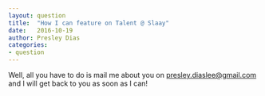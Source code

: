 ```yaml
---
layout: question
title:  "How I can feature on Talent @ Slaay"
date:   2016-10-19
author: Presley Dias
categories:
- question
---
```

Well, all you have to do is mail me about you on presley.diaslee@gmail.com and I will get back to you as soon as I can!